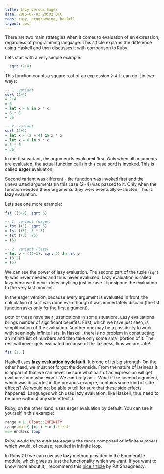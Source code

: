 ```yaml
---
title: Lazy versus Eager
date: 2015-07-03 20:02 UTC
tags: ruby, programming, haskell
layout: post
---
```


There are two main strategies when it comes to evaluation of en expression, regardless of programming language.
This article explains the difference using Haskell and then discusses it with comparison to Ruby.

Lets start with a very simple example: 

```haskell
  sqrt (2+4)
```

This function counts a square root of an expression `2+4`. It can do it in two ways:

```haskell
-- 1. variant
sqrt (2+4)
= 2+4
= 6
= let x = 6 in x * x
= 6 * 6
= 36

-- 2. variant
sqrt (2+4)
= let x = (2 + 4) in x * x 
= let x = 6 in x * x
= 6 * 6
= 36
```
In the first variant, the argument is evaluated first. Only when all arguments
are evaluated, the actual function call (in this case sqrt) is invoked.  This
is called **eager** evaluation.

Second variant was different - the function was invoked first and the
unevaluated arguments (in this case (2+4) was passed to it. Only when the
function needed these arguments they were eventually evaluated.  This is
**lazy** evaluation.

Lets see one more example:

```haskell
fst ((3+2), sqrt 5)

-- 1. variant (eager)
= fst ((5), sqrt 5)
= fst ((5), 5 * 5)
= fst ((5), 25)
= (5)

-- 2. variant (lazy)
= let p = ((3+2), sqrt 5) in fst p
= (3+2)
= (5)
```

We can see the power of lazy evaluation. The second part of the tuple (`sqrt 5`)
 was never needed and thus never evaluated. Lazy evaluation is called lazy
because it never does anything just in case. It postpone the evaluation to the very last moment.

In the eager version, because every argument is evaluated in front, the
calculation of sqrt was done even though it was immediately discard (the fst
function asks only for the first argument).

Both of these have their justifications in some situations. Lazy evaluations
brings number of significant benefits. First, which we have just seen, is
simplification of the evaluation.  Another one may be a possibility to work with
seemingly infinite lists. In Haskell, there is no problem in constructing an
infinite list of numbers and then take only some small portion of it. The rest
will never gets evaluated because of the laziness, thus we are safe!

```haskell
fst [1..]
```

Haskell uses **lazy evaluation by default**. It is one of its big strength. On
the other hand, we must not forgot the downside.  From the nature of laziness
it is apparent that we can never be sure what part of an expression
will get evaluated and what won't. We can't rely on it.  What if the second
argument, which was discarded in the previous example, contains some kind of
side effects? We would not be able to tell for sure that these side effects
happened. Languages which uses lazy evaluation, like Haskell, thus need to be pure (without any side effects).

Ruby, on the other hand, uses eager evaluation by default. You can see it yourself in this example:

```ruby
range = 1..Float::INFINITY
range.map { |x| x * x }.first
==> endless loop
```

Ruby would try to evaluate eagerly the range composed of infinite numbers which would, of course, resulted in infinite loop.

In Ruby 2.0 we can now use **lazy** method provided in the Enumerable module,
which gives us just the functionality which we want. If you want to know more
about it, I recommend this [nice article](http://patshaughnessy.net/2013/4/3/ruby-2-0-works-hard-so-you-can-be-lazy)
by Pat Shaugnessy. 


